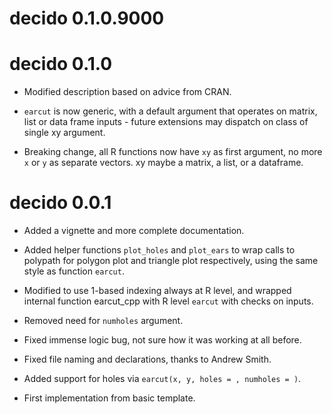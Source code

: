 # decido 0.1.0.9000

# decido 0.1.0

* Modified description based on advice from CRAN. 

* `earcut` is now generic, with a default argument that operates on matrix, 
 list or data frame inputs - future extensions may dispatch on class of  single xy argument.
 
* Breaking change, all R functions now have `xy` as first argument, no more
 `x` or `y` as separate vectors. xy maybe a matrix, a list, or a dataframe. 

# decido 0.0.1

* Added a vignette and more complete documentation. 

* Added helper functions `plot_holes` and `plot_ears` to wrap calls to polypath for polygon plot and
 triangle plot respectively, using the same style as function `earcut`. 
 
* Modified to use 1-based indexing always at R level, and wrapped internal function earcut_cpp with
 R level `earcut` with checks on inputs. 
 
* Removed need for `numholes` argument. 

* Fixed immense logic bug, not sure how it was working at all before. 

* Fixed file naming and declarations, thanks to Andrew Smith. 

* Added support for holes via `earcut(x, y, holes = , numholes = )`.

* First implementation from basic template. 
